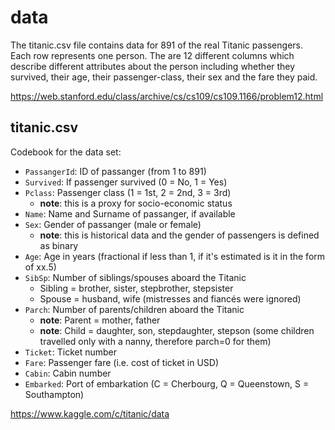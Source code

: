 # data

The titanic.csv file contains data for 891 of the real Titanic passengers. Each row represents one person. The are 12 different columns which describe different attributes about the person including whether they survived, their age, their passenger-class, their sex and the fare they paid.

https://web.stanford.edu/class/archive/cs/cs109/cs109.1166/problem12.html 

## titanic.csv

Codebook for the data set:

* `PassangerId`: ID of passanger (from 1 to 891)
* `Survived`: If passenger survived (0 = No, 1 = Yes)
* `Pclass`: Passenger class (1 = 1st, 2 = 2nd, 3 = 3rd) 
  + **note**: this is a proxy for socio-economic status
* `Name`: Name and Surname of passanger, if available
* `Sex`: Gender of passanger (male or female)
  + **note**: this is historical data and the gender of passengers is defined as binary
* `Age`: Age in years (fractional if less than 1, if it's estimated is it in the form of xx.5)
* `SibSp`: Number of siblings/spouses aboard the Titanic
  + Sibling = brother, sister, stepbrother, stepsister
  + Spouse = husband, wife (mistresses and fiancés were ignored)
* `Parch`: Number of parents/children aboard the Titanic
  + **note**: Parent = mother, father
  + **note**: Child = daughter, son, stepdaughter, stepson (some children travelled only with a nanny, therefore parch=0 for them)
* `Ticket`: Ticket number
* `Fare`: Passenger fare (i.e. cost of ticket in USD)
* `Cabin`: Cabin number
* `Embarked`: Port of embarkation (C = Cherbourg, Q = Queenstown, S = Southampton)

https://www.kaggle.com/c/titanic/data
